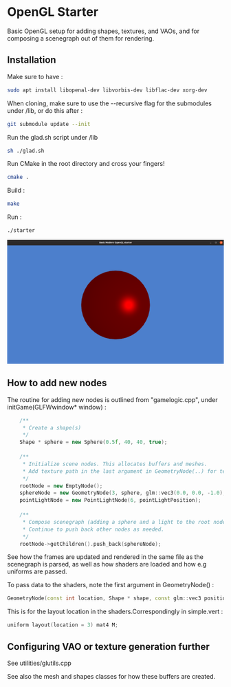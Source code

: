 # OpenGL Starter

Basic OpenGL setup for adding shapes, textures, and VAOs, and for composing a scenegraph out of them for rendering.

## Installation
Make sure to have :
```bash
sudo apt install libopenal-dev libvorbis-dev libflac-dev xorg-dev
```
When cloning, make sure to use the --recursive flag for the submodules under /lib, or do this after : 
```bash
git submodule update --init
```
Run the glad.sh script under /lib
```bash
sh ./glad.sh
```
Run CMake in the root directory and cross your fingers! 

```bash
cmake .
```
Build :
```bash
make
```
Run :
```bash
./starter
```
![Sphere](screenshot.png)

## How to add new nodes
The routine for adding new nodes is outlined from "gamelogic.cpp", under initGame(GLFWwindow* window) : 
```C++
    /**
     * Create a shape(s)
     */ 
    Shape * sphere = new Sphere(0.5f, 40, 40, true);

    /** 
     * Initialize scene nodes. This allocates buffers and meshes.
     * Add texture path in the last argument in GeometryNode(..) for texture generation. 
     */
    rootNode = new EmptyNode();
    sphereNode = new GeometryNode(3, sphere, glm::vec3(0.0, 0.0, -1.0), ""); //Add texture in last arg if needed
    pointLightNode = new PointLightNode(6, pointLightPosition);

    /** 
     * Compose scenegraph (adding a sphere and a light to the root node)
     * Continue to push back other nodes as needed. 
     */
    rootNode->getChildren().push_back(sphereNode);
 ```
 See how the frames are updated and rendered in the same file as the scenegraph is parsed, as well as how shaders are loaded and how e.g uniforms are passed. 
 
To pass data to the shaders, note the first argument in GeometryNode() : 

```C++
GeometryNode(const int location, Shape * shape, const glm::vec3 position, std::string texturePath)
```
This is for the layout location in the shaders.Correspondingly in simple.vert : 

```C++
uniform layout(location = 3) mat4 M;
```

## Configuring VAO or texture generation further

See utilities/glutils.cpp

See also the mesh and shapes classes for how these buffers are created. 
    
